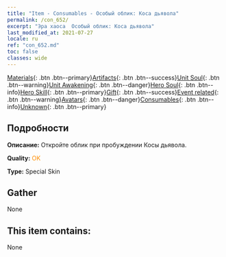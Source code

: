 ```yaml
---
title: "Item - Consumables - Особый облик: Коса дьявола"
permalink: /con_652/
excerpt: "Эра хаоса  Особый облик: Коса дьявола"
last_modified_at: 2021-07-27
locale: ru
ref: "con_652.md"
toc: false
classes: wide
---
```

 [Materials](/ItemsRU/){: .btn .btn--primary}[Artifacts](/ItemsRU/Artifacts/){: .btn .btn--success}[Unit Soul](/ItemsRU/UnitSoul/){: .btn .btn--warning}[Unit Awakening](/ItemsRU/UnitAwakening/){: .btn .btn--danger}[Hero Soul](/ItemsRU/HeroSoul/){: .btn .btn--info}[Hero Skill](/ItemsRU/HeroSkill/){: .btn .btn--primary}[Gift](/ItemsRU/Gift/){: .btn .btn--success}[Event related](/ItemsRU/Events/){: .btn .btn--warning}[Avatars](/ItemsRU/Avatars/){: .btn .btn--danger}[Consumables](/ItemsRU/Consumables/){: .btn .btn--info}[Unknown](/ItemsRU/Unknown/){: .btn .btn--primary}

## Подробности
 **Описание:** Откройте облик при пробуждении Косы дьявола.

 **Quality:** <span style="color: #FF8C00">OK</span>

 **Type:** Special Skin

## Gather

  None

## This item contains:

  None


